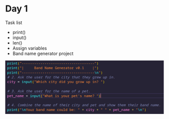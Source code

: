 # Day 1

Task list

- print()
- input()
- len()
- Assign variables
- Band name generator project

![Screen](screenshot.png)
